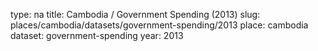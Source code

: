 type: na
title: Cambodia / Government Spending (2013)
slug: places/cambodia/datasets/government-spending/2013
place: cambodia
dataset: government-spending
year: 2013
